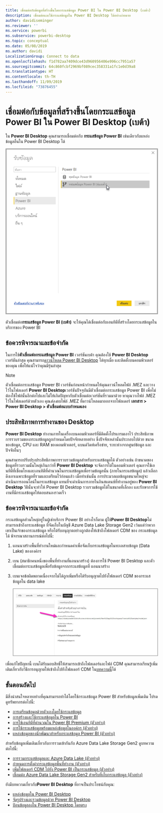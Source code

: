 ```yaml
---
title: เชื่อมต่อกับข้อมูลที่สร้างขึ้นโดยกระแสข้อมูล Power BI ใน Power BI Desktop (เบต้า)
description: เชื่อมต่อและใช้กระแสข้อมูลใน Power BI Desktop ได้อย่างง่ายดาย
author: davidiseminger
ms.reviewer: ''
ms.service: powerbi
ms.subservice: powerbi-desktop
ms.topic: conceptual
ms.date: 05/08/2019
ms.author: davidi
LocalizationGroup: Connect to data
ms.openlocfilehash: f1d782aa7409dce43d960956406e996cc7951a57
ms.sourcegitcommit: 64c860fcbf2969bf089cec358331a1fc1e0d39a8
ms.translationtype: HT
ms.contentlocale: th-TH
ms.lasthandoff: 11/09/2019
ms.locfileid: "73876455"
---
```

# <a name="connect-to-data-created-by-power-bi-dataflows-in-power-bi-desktop-beta"></a>เชื่อมต่อกับข้อมูลที่สร้างขึ้นโดยกระแสข้อมูล Power BI ใน Power BI Desktop (เบต้า)
ใน **Power BI Desktop** คุณสามารถเชื่อมต่อกับ **กระแสข้อมูล Power BI** เช่นเดียวกับแหล่งข้อมูลอื่นใน Power BI Desktop ได้

![เชื่อมต่อกับกระแสข้อมูล](media/desktop-connect-dataflows/connect-dataflows_01.png)

ตัวเชื่อมต่อ**กระแสข้อมูล Power BI (เบต้า)** จะให้คุณได้เชื่อมต่อกับเอนทิตีที่สร้างโดยกระแสข้อมูลในบริการของ Power BI 

## <a name="considerations-and-limitations"></a>ข้อควรพิจารณาและข้อจำกัด

ในการใช้**ตัวเชื่อมต่อกระแสข้อมูล Power BI** เวอร์ชันเบต้า คุณต้องใช้ **Power BI Desktop** เวอร์ชันล่าสุด คุณสามารถ[ดาวน์โหลด Power BI Desktop](desktop-get-the-desktop.md) ได้ทุกเมื่อ และติดตั้งบนคอมพิวเตอร์ของคุณ เพื่อให้แน่ใจว่าคุณมีรุ่นล่าสุด  

> [!NOTE]
> ตัวเชื่อมต่อกระแสข้อมูล Power BI เวอร์ชันก่อนหน้ากำหนดให้คุณดาวน์โหลดไฟล์ .MEZ และวางไว้ในโฟลเดอร์ **Power BI Desktop**เวอร์ชันปัจจุบันมีตัวเชื่อมต่อกระแสข้อมูล Power BI เพื่อไม่ต้องใช้ไฟล์นั้นอีกต่อไปและไม่ให้เกิดปัญหากับตัวเชื่อมต่อเวอร์ชันที่รวมมาด้วย หาคุณวางไฟล์ .MEZ ไว้ในโฟลเดอร์ด้วยตัวเอง คุณ*ต้อง*ลบไฟล์ .MEZ ที่ดาวน์โหลดมาออกจากโฟลเดอร์ **เอกสาร > Power BI Desktop > ตัวเชื่อมต่อแบบกำหนดเอง** 

## <a name="desktop-performance"></a>ประสิทธิภาพการทำงานของ Desktop
**Power BI Desktop** ทำงานภายในเครื่องบนคอมพิวเตอร์ที่มีติดตั้งโปรแกรมเอาไว้ ประสิทธิภาพการรวบรวมของกระแสข้อมูลถูกกำหนดโดยปัจจัยหลายอย่าง ซึ่งปัจจัยเหล่านั้นประกอบไปด้วย ขนาดของข้อมูล, CPU และ RAM ของคอมพิวเตอร์, แบนด์วิดท์เครือข่าย, ระยะห่างจากศูนย์ข้อมูล และปัจจัยอื่นๆ

คุณสามารถปรับปรุงประสิทธิภาพการรวบรวมข้อมูลสำหรับกระแสข้อมูลได้ ตัวอย่างเช่น ถ้าขนาดของข้อมูลที่รวบรวมนั้นใหญ่เกินกว่าที่ **Power BI Desktop** จะจัดการได้ในคอมพิวเตอร์ คุณอาจใช้เอนทิตีที่เชื่อมโยงและเอนทิตีที่คำนวณในกระแสข้อมูลเพื่อรวมข้อมูลนั้น (ภายในกระแสข้อมูล) แล้วเลือกดึงเอาเฉพาะข้อมูลที่รวมและเตรียมไว้ก่อนแล้ว เมื่อทำเช่นนั้น การประมวลผลข้อมูลขนาดใหญ่จะดำเนินการออนไลน์ในกระแสข้อมูล แทนที่จะดำเนินการภายในอินสแตนซ์ที่ทำงานอยู่ของ **Power BI Desktop** วิธีนั้นจะทำให้ Power BI Desktop รวบรวมข้อมูลได้ในขนาดที่เล็กลง และรักษาการใช้งานที่มีกระแสข้อมูลให้ตอบสนองรวดเร็ว

## <a name="considerations-and-limitations"></a>ข้อควรพิจารณาและข้อจำกัด

กระแสข้อมูลส่วนใหญ่อยู่ในผู้เช่าบริการ Power BI อย่างไรก็ตาม ผู้ใช้**Power BI Desktop**ไม่สามารถเข้าถึงกระแสข้อมูล ที่จัดเก็บในบัญชี Azure Data Lake Storage Gen2 เว้นแต่ว่าพวกเขาเป็นเจ้าของกระแสข้อมูล หรือได้รับอนุญาตอย่างถูกต้องให้เข้าถึงโฟลเดอร์ CDM ของ กระแสข้อมูลได้ พิจารณาสถานการณ์ต่อไปนี้:

1.  แอนนาสร้างพื้นที่ทำงานใหม่และกำหนดค่าเพื่อจัดเก็บกระแสข้อมูลในทะเลสาบข้อมูล (Data Lake) ขององค์กร
2.  เบน (สมาชิกคนหนึ่งของพื้นที่ทำงานที่แอนนาสร้าง) ต้องการใช้ Power BI Desktop และตัวเชื่อมต่อกระแสข้อมูลเพื่อรับข้อมูลจากกระแสข้อมูลที่ แอนนาสร้าง
3.  เบนเจอข้อผิดพลาดเนื่องจากไม่ได้ถูกเพิ่มหรือได้รับอนุญาตไปยังโฟลเดอร์ CDM ของกระแสข้อมูลใน data lake

    ![ข้อผิดพลาดในการพยายามใช้กระแสข้อมูล](media/service-dataflows-configure-workspace-storage-settings/dataflow-storage-settings_08.jpg)

เพื่อแก้ไขปัญหานี้ เบนได้รับมอบสิทธิ์ให้สามารถเข้าถึงโฟลเดอร์และไฟล์ CDM คุณสามารถเรียนรู้เพิ่มเติมเกี่ยวกับวิธีการอนุญาตให้เข้าถึงไปยังโฟลเดอร์ CDM ใน[บทความนี้](https://go.microsoft.com/fwlink/?linkid=2029121)ได้




## <a name="next-steps"></a>ขั้นตอนถัดไป
มีสิ่งน่าสนใจหลายอย่างที่คุณสามารถทำได้โดยใช้กระแสข้อมูล Power BI สำหรับข้อมูลเพิ่มเติม โปรดดูทรัพยากรต่อไปนี้:

* [การเตรียมข้อมูลด้วยตัวเองโดยใช้กระแสข้อมูล](service-dataflows-overview.md)
* [การสร้างและใช้กระแสข้อมูลใน Power BI](service-dataflows-create-use.md)
* [การใช้เอนทิตีที่คำนวณใน Power BI Premium (ตัวอย่าง)](service-dataflows-computed-entities-premium.md)
* [การใช้กระแสข้อมูลพร้อมแหล่งข้อมูลในองค์กร (ตัวอย่าง)](service-dataflows-on-premises-gateways.md)
* [แหล่งข้อมูลของนักพัฒนาสำหรับกระแสข้อมูล Power BI (ตัวอย่าง)](service-dataflows-developer-resources.md)

สำหรับข้อมูลเพิ่มเติมเกี่ยวกับการรวมเข้ากันกับ Azure Data Lake Storage Gen2 ดูบทความต่อไปนี้:

* [ การรวมกระแสข้อมูลและ Azure Data Lake (ตัวอย่าง)](service-dataflows-azure-data-lake-integration.md)
* [กำหนดการตั้งค่ากระแสข้อมูลพื้นที่ทำงาน (ตัวอย่าง)](service-dataflows-configure-workspace-storage-settings.md)
* [เพิ่มโฟลเดอร์ CDM ไปยัง Power BI เป็นกระแสข้อมูล (ตัวอย่าง)](service-dataflows-add-cdm-folder.md)
* [เชื่อมต่อ Azure Data Lake Storage Gen2 สำหรับที่เก็บกระแสข้อมูล (ตัวอย่าง)](service-dataflows-connect-azure-data-lake-storage-gen2.md)

ยังมีบทความเกี่ยวกับ**Power BI Desktop** ที่อาจเป็นประโยชน์กับคุณ:

* [แหล่งข้อมูลใน Power BI Desktop](desktop-data-sources.md)
* [จัดรูปร่างและรวมข้อมูลด้วย Power BI Desktop](desktop-shape-and-combine-data.md)
* [ป้อนข้อมูลลงใน Power BI Desktop โดยตรง](desktop-enter-data-directly-into-desktop.md)   

